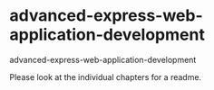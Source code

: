 advanced-express-web-application-development
============================================

advanced-express-web-application-development


Please look at the individual chapters for a readme.
